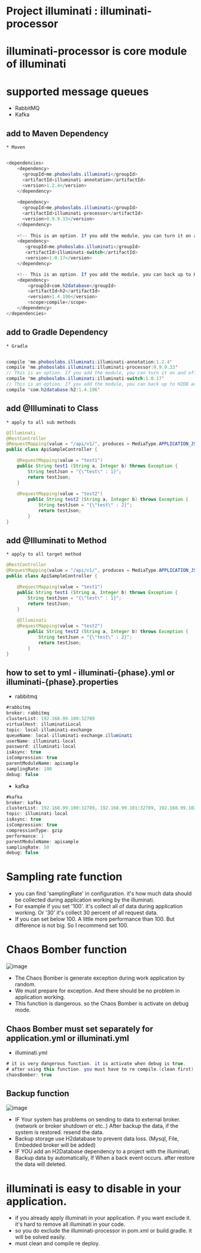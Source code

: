# Project illuminati : illuminati-processor

# illuminati-processor is core module of illuminati

# supported message queues
 * RabbitMQ
 * Kafka

## add to Maven Dependency
    * Maven
    
```java

<dependencies>
    <dependency>
      <groupId>me.phoboslabs.illuminati</groupId>
      <artifactId>illuminati-annotation</artifactId>
      <version>1.2.4</version>
    </dependency>
    
    <dependency>
      <groupId>me.phoboslabs.illuminati</groupId>
      <artifactId>illuminati-processor</artifactId>
      <version>0.9.9.33</version>
    </dependency>
    
    <!-- This is an option. If you add the module, you can turn it on and off without deploying it. -->
    <dependency>
       <groupId>me.phoboslabs.illuminati</groupId>
       <artifactId>illuminati-switch</artifactId>
       <version>1.0.17</version>
    </dependency>

    <!-- This is an option. If you add the module, you can back up to H2DB automatically when you have a problem with your broker. -->
    <dependency>
        <groupId>com.h2database</groupId>
        <artifactId>h2</artifactId>
        <version>1.4.196</version>
        <scope>compile</scope>
    </dependency>
</dependencies>
```

## add to Gradle Dependency
    * Gradle
    
```java

compile 'me.phoboslabs.illuminati:illuminati-annotation:1.2.4'
compile 'me.phoboslabs.illuminati:illuminati-processor:0.9.9.33'
// This is an option. If you add the module, you can turn it on and off without deploying it.
compile 'me.phoboslabs.illuminati:illuminati-switch:1.0.17'
// This is an option. If you add the module, you can back up to H2DB automatically when you have a problem with your broker. 
compile 'com.h2database:h2:1.4.196'
```

## add @Illuminati to Class
    * apply to all sub methods
    
```java
@Illuminati
@RestController
@RequestMapping(value = "/api/v1/", produces = MediaType.APPLICATION_JSON_VALUE)
public class ApiSampleController {

    @RequestMapping(value = "test1")
    public String test1 (String a, Integer b) throws Exception {
        String testJson = "{\"test\" : 1}";
        return testJson;
    }
    
    @RequestMapping(value = "test2")
        public String test2 (String a, Integer b) throws Exception {
            String testJson = "{\"test\" : 2}";
            return testJson;
        }
}
```

## add @Illuminati to Method
    * apply to all target method
    
```java
@RestController
@RequestMapping(value = "/api/v1/", produces = MediaType.APPLICATION_JSON_VALUE)
public class ApiSampleController {

    @RequestMapping(value = "test1")
    public String test1 (String a, Integer b) throws Exception {
        String testJson = "{\"test\" : 1}";
        return testJson;
    }
    
    @Illuminati
    @RequestMapping(value = "test2")
        public String test2 (String a, Integer b) throws Exception {
            String testJson = "{\"test\" : 2}";
            return testJson;
        }
}
```

## how to set to yml - illuminati-{phase}.yml or illuminati-{phase}.properties
 * rabbitmq

```java
#rabbitmq
broker: rabbitmq
clusterList: 192.168.99.100:32789
virtualHost: illuminatiLocal
topic: local-illuminati-exchange
queueName: local-illuminati-exchange.illuminati
userName: illuminati-local
password: illuminati-local
isAsync: true
isCompression: true
parentModuleName: apisample
samplingRate: 100
debug: false
```

 * kafka
```java
#kafka
broker: kafka
clusterList: 192.168.99.100:32789, 192.168.99.101:32789, 192.168.99.102:32789
topic: illuminati-local
isAsync: true
isCompression: true
compressionType: gzip
performance: 1
parentModuleName: apisample
samplingRate: 50
debug: false
```
# Sampling rate function
 * you can find 'samplingRate' in configuration. it's   how much data should be collected during application working by the illuminati.
 * For example if you set '100'. it's collect all of data during application working. Or '30' it's collect 30 percent of all request data.
 * If you can set below 100. A little more performance than 100. But difference is not big. So I recommend set 100.   

# Chaos Bomber function
![image](https://github.com/LeeKyoungIl/illuminati/blob/master/chaos_bomber.png)
 * The Chaos Bomber is generate exception during work application by random. 
 * We must prepare for exception. And there should be no problem in application working.
 * This function is dangerous. so the Chaos Bomber is activate on debug mode.
 
## Chaos Bomber must set separately for application.yml or illuminati.yml
 * illuminati.yml
```java
# it is very dangerous function. it is activate when debug is true.
# after using this function. you must have to re compile.(clean first)
chaosBomber: true
```

## Backup function
![image](https://github.com/LeeKyoungIl/illuminati/blob/master/backup.png)

 * IF Your system has problems on sending to data to external broker. (network or broker shutdown or etc..) After backup the data, if the system is restored. resend the data.
 * Backup storage use H2database to prevent data loss. (Mysql, File, Embedded broker will be added)
 * IF YOU add an H2Database dependency to a project with the illuminati, Backup data by automatically, If When a back event occurs. after restore the data will deleted.

# illuminati is easy to disable in your application.
 * if you already apply  illuminati in your application. if you want exclude it. it's hard to remove all illuminati in your code. 
 * so you do exclude the illuminati-processor in pom.xml or build.gradle. it will be solved easily.
 * must clean and compile re deploy.